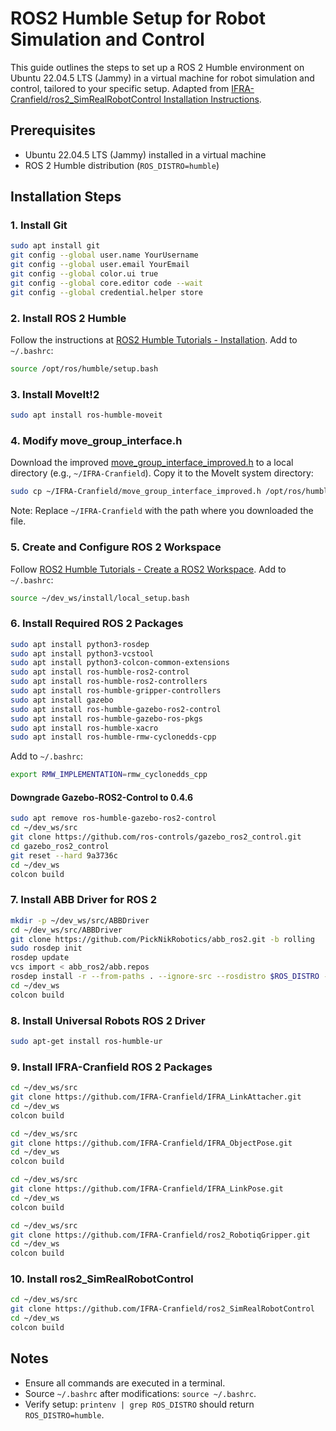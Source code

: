# ROS2 Humble Setup for Robot Simulation and Control

This guide outlines the steps to set up a ROS 2 Humble environment on Ubuntu 22.04.5 LTS (Jammy) in a virtual machine for robot simulation and control, tailored to your specific setup. Adapted from [IFRA-Cranfield/ros2_SimRealRobotControl Installation Instructions](https://github.com/IFRA-Cranfield/ros2_SimRealRobotControl/blob/humble/instructions/Installation.md).

## Prerequisites
- Ubuntu 22.04.5 LTS (Jammy) installed in a virtual machine
- ROS 2 Humble distribution (`ROS_DISTRO=humble`)

## Installation Steps

### 1. Install Git
```sh
sudo apt install git
git config --global user.name YourUsername
git config --global user.email YourEmail
git config --global color.ui true
git config --global core.editor code --wait
git config --global credential.helper store
```

### 2. Install ROS 2 Humble
Follow the instructions at [ROS2 Humble Tutorials - Installation](https://docs.ros.org/en/humble/Installation/Ubuntu-Install-Debians.html).
Add to `~/.bashrc`:
```sh
source /opt/ros/humble/setup.bash
```

### 3. Install MoveIt!2
```sh
sudo apt install ros-humble-moveit
```

### 4. Modify move_group_interface.h
Download the improved [move_group_interface_improved.h](https://github.com/IFRA-Cranfield/ros2_SimRealRobotControl/tree/humble/include) to a local directory (e.g., `~/IFRA-Cranfield`). Copy it to the MoveIt system directory:
```sh
sudo cp ~/IFRA-Cranfield/move_group_interface_improved.h /opt/ros/humble/include/moveit/move_group_interface
```
Note: Replace `~/IFRA-Cranfield` with the path where you downloaded the file.

### 5. Create and Configure ROS 2 Workspace
Follow [ROS2 Humble Tutorials - Create a ROS2 Workspace](https://docs.ros.org/en/humble/Tutorials/Beginner-Client-Libraries/Creating-A-Workspace/Creating-A-Workspace.html).
Add to `~/.bashrc`:
```sh
source ~/dev_ws/install/local_setup.bash
```

### 6. Install Required ROS 2 Packages
```sh
sudo apt install python3-rosdep
sudo apt install python3-vcstool
sudo apt install python3-colcon-common-extensions
sudo apt install ros-humble-ros2-control
sudo apt install ros-humble-ros2-controllers
sudo apt install ros-humble-gripper-controllers
sudo apt install gazebo
sudo apt install ros-humble-gazebo-ros2-control
sudo apt install ros-humble-gazebo-ros-pkgs
sudo apt install ros-humble-xacro
sudo apt install ros-humble-rmw-cyclonedds-cpp
```
Add to `~/.bashrc`:
```sh
export RMW_IMPLEMENTATION=rmw_cyclonedds_cpp
```

#### Downgrade Gazebo-ROS2-Control to 0.4.6
```sh
sudo apt remove ros-humble-gazebo-ros2-control
cd ~/dev_ws/src
git clone https://github.com/ros-controls/gazebo_ros2_control.git
cd gazebo_ros2_control
git reset --hard 9a3736c
cd ~/dev_ws
colcon build
```

### 7. Install ABB Driver for ROS 2
```sh
mkdir -p ~/dev_ws/src/ABBDriver
cd ~/dev_ws/src/ABBDriver
git clone https://github.com/PickNikRobotics/abb_ros2.git -b rolling
sudo rosdep init
rosdep update
vcs import < abb_ros2/abb.repos
rosdep install -r --from-paths . --ignore-src --rosdistro $ROS_DISTRO -y
cd ~/dev_ws
colcon build
```

### 8. Install Universal Robots ROS 2 Driver
```sh
sudo apt-get install ros-humble-ur
```

### 9. Install IFRA-Cranfield ROS 2 Packages
```sh
cd ~/dev_ws/src
git clone https://github.com/IFRA-Cranfield/IFRA_LinkAttacher.git
cd ~/dev_ws
colcon build

cd ~/dev_ws/src
git clone https://github.com/IFRA-Cranfield/IFRA_ObjectPose.git
cd ~/dev_ws
colcon build

cd ~/dev_ws/src
git clone https://github.com/IFRA-Cranfield/IFRA_LinkPose.git
cd ~/dev_ws
colcon build

cd ~/dev_ws/src
git clone https://github.com/IFRA-Cranfield/ros2_RobotiqGripper.git
cd ~/dev_ws
colcon build
```

### 10. Install ros2_SimRealRobotControl
```sh
cd ~/dev_ws/src
git clone https://github.com/IFRA-Cranfield/ros2_SimRealRobotControl
cd ~/dev_ws
colcon build
```

## Notes
- Ensure all commands are executed in a terminal.
- Source `~/.bashrc` after modifications: `source ~/.bashrc`.
- Verify setup: `printenv | grep ROS_DISTRO` should return `ROS_DISTRO=humble`.
